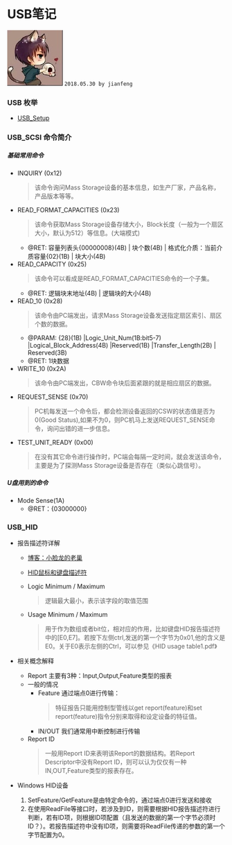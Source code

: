 # **USB笔记**
![apaki](../../apaki.jpg)
`2018.05.30 by jianfeng`

### USB 枚举
- [USB_Setup](.\USB_Standard.docx)

### USB_SCSI 命令简介
##### 基础常用命令
- INQUIRY (0x12)
	> 该命令询问Mass Storage设备的基本信息，如生产厂家，产品名称，产品版本等等。
- READ_FORMAT_CAPACITIES (0x23)
	> 该命令获取Mass Storage设备存储大小，Block长度（一般为一个扇区大小，默认为512）等信息。(大端模式)
	- @RET: 容量列表头{00000008}(4B) | 块个数(4B) | 格式化介质：当前介质容量{02}(1B) | 块大小(4B)
- READ_CAPACITY (0x25)
	> 该命令可以看成是READ_FORMAT_CAPACITIES命令的一个子集。
	- @RET: 逻辑块末地址(4B) | 逻辑块的大小(4B)
- READ_10 (0x28)
	> 该命令由PC端发出，请求Mass Storage设备发送指定扇区索引、扇区个数的数据。
	- @PARAM: {28}(1B) |Logic_Unit_Num(1B:bit5-7) |Logical_Block_Address(4B) |Reserved(1B) |Transfer_Length(2B) | Reserved(3B)
	- @RET: 1块数据
- WRITE_10 (0x2A)
	> 该命令由PC端发出，CBW命令块后面紧跟的就是相应扇区的数据。
- REQUEST_SENSE (0x70)
	> PC机每发送一个命令后，都会检测设备返回的CSW的状态值是否为0(Good Status),如果不为0，则PC机马上发送REQUEST_SENSE命令，询问出错的进一步信息。
- TEST_UNIT_READY (0x00)
	> 在没有其它命令进行操作时，PC端会每隔一定时间，就会发送该命令，主要是为了探测Mass Storage设备是否存在（类似心跳信号）。

##### U盘用到的命令
- Mode Sense(1A)
	- @RET：{03000000}

### USB_HID 
- 报告描述符详解
	- [博客：小脸龙的老巢](https://blog.csdn.net/cazicaquw/article/details/6724951)
	- [HID鼠标和键盘描述符](.\HID_Report_Descriptor.docx)

	- Logic Minimum / Maximum
		> 逻辑最大最小，表示该字段的取值范围
	- Usage Minimum / Maximum
		> 用于作为数组或者bit位，相对应的作用，比如键盘HID报告描述符中的[E0,E7]。若按下左侧ctrl,发送的第一个字节为0x01,他的含义是E0。关于E0表示左侧的Ctrl，可以参见《HID usage table1.pdf》
- 相关概念解释
	- Report 主要有3种：Input,Output,Feature类型的报表
	- 一般的情况
		- Feature 通过端点0进行传输：
			> 特征报告只能用控制型管线以get report(feature)和set report(feature)指令分别来取得和设定设备的特征值。
		- IN/OUT 我们通常用中断控制进行传输
	- Report ID
		> 一般用Report ID来表明该Report的数据结构。若Report Descriptor中没有Report ID，则可以认为仅仅有一种IN,OUT,Feature类型的报表存在。
		
- Windows HID设备
	1. SetFeature/GetFeature是由特定命令的，通过端点0进行发送和接收
	2. 在使用ReadFile等接口时，若涉及到ID，则需要根据HID报告描述符进行判断，若有ID项，则根据ID项配置（且发送的数据的第一个字节必须时ID？）。若报告描述符中没有ID项，则需要将ReadFile传递的参数的第一个字节配置为0。
